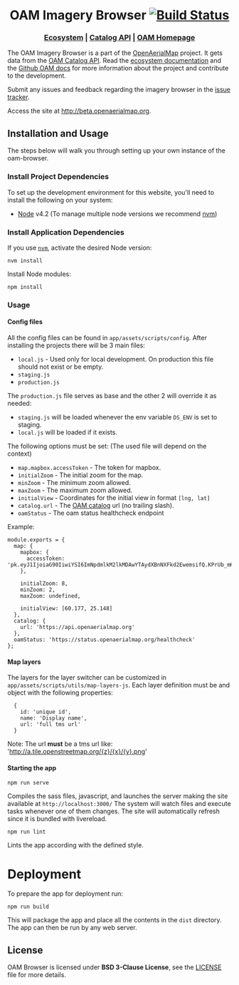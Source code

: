 <h1 align="center">OAM Imagery Browser
  <a href="https://travis-ci.org/hotosm/oam-browser">
    <img src="https://travis-ci.org/hotosm/oam-browser.svg?branch=master" alt="Build Status"></img>
  </a></h1>

<div align="center">
  <h3>
  <a href="https://docs.openaerialmap.org/ecosystem/getting-started">Ecosystem</a>
  <span> | </span>
  <a href="https://github.com/hotosm/oam-catalog">Catalog API</a>
  <span> | </span>
  <a href="https://github.com/hotosm/openaerialmap.org">OAM Homepage</a>
  </h3>
</div>

The OAM Imagery Browser is a part of the [OpenAerialMap](https://github.com/hotosm/OpenAerialMap) project. It gets data from the [OAM Catalog API](). Read the [ecosystem documentation](https://docs.openaerialmap.org/ecosystem/getting-started) and the [Github OAM docs](https://github.com/hotosm/openaerialmap) for more information about the project and contribute to the development. 

Submit any issues and feedback regarding the imagery browser in the [issue tracker](https://github.com/hotosm/oam-browser/issues). 

Access the site at http://beta.openaerialmap.org. 


## Installation and Usage

The steps below will walk you through setting up your own instance of the oam-browser.

### Install Project Dependencies
To set up the development environment for this website, you'll need to install the following on your system:

- [Node](http://nodejs.org/) v4.2 (To manage multiple node versions we recommend [nvm](https://github.com/creationix/nvm))

### Install Application Dependencies

If you use [`nvm`](https://github.com/creationix/nvm), activate the desired Node version:

```
nvm install
```

Install Node modules:

```
npm install
```
### Usage

#### Config files
All the config files can be found in `app/assets/scripts/config`.
After installing the projects there will be 3 main files:
  - `local.js` - Used only for local development. On production this file should not exist or be empty.
  - `staging.js`
  - `production.js`

The `production.js` file serves as base and the other 2 will override it as needed:
  - `staging.js` will be loaded whenever the env variable `DS_ENV` is set to staging.
  - `local.js` will be loaded if it exists.

The following options must be set: (The used file will depend on the context)
  - `map.mapbox.accessToken` - The token for mapbox.
  - `initialZoom` - The initial zoom for the map.
  - `minZoom` - The minimum zoom allowed.
  - `maxZoom` - The maximum zoom allowed.
  - `initialView` - Coordinates for the initial view in format `[lng, lat]`
  - `catalog.url` - The [OAM catalog](https://github.com/hotosm/oam-catalog) url (no trailing slash).
  - `oamStatus` - The oam status healthcheck endpoint

Example:
``` 
module.exports = {
  map: {
    mapbox: {
      accessToken: 'pk.eyJ1IjoiaG90IiwiYSI6ImNpdmlkM2lkMDAwYTAydXBnNXFkd2EwemsifQ.KPrUb_mKlPmHCR6LNrSihQ'
    },

    initialZoom: 8,
    minZoom: 2,
    maxZoom: undefined,

    initialView: [60.177, 25.148]
  },
  catalog: {
    url: 'https://api.openaerialmap.org'
  },
  oamStatus: 'https://status.openaerialmap.org/healthcheck'
};
```

#### Map layers
The layers for the layer switcher can be customized in `app/assets/scripts/utils/map-layers-js`.
Each layer definition must be and object with the following properties:
```
  {
    id: 'unique id',
    name: 'Display name',
    url: 'full tms url'
  }
```
Note: The url **must** be a tms url like: 'http://a.tile.openstreetmap.org/{z}/{x}/{y}.png'

#### Starting the app

```
npm run serve
```
Compiles the sass files, javascript, and launches the server making the site available at `http://localhost:3000/`
The system will watch files and execute tasks whenever one of them changes.
The site will automatically refresh since it is bundled with livereload.

```
npm run lint
```
Lints the app according with the defined style.

# Deployment
To prepare the app for deployment run:

```
npm run build
```
This will package the app and place all the contents in the `dist` directory.
The app can then be run by any web server.

## License
OAM Browser is licensed under **BSD 3-Clause License**, see the [LICENSE](LICENSE) file for more details.

